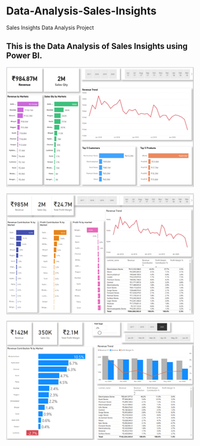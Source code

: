 # Data-Analysis-Sales-Insights
Sales Insights Data Analysis Project

## This is the Data Analysis of Sales Insights using Power BI.

![Image](https://github.com/sMathujan/Data-Analysis-Sales-Insights/blob/main/Key%20Insights.png)

![Image](https://github.com/sMathujan/Data-Analysis-Sales-Insights/blob/main/Profit%20Analysis.png)

![Image](https://github.com/sMathujan/Data-Analysis-Sales-Insights/blob/main/Performance%20Insights.png)